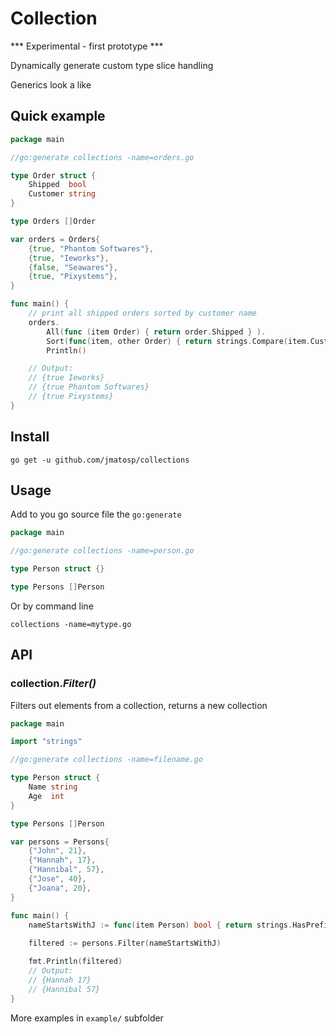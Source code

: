 # Collection

*** Experimental - first prototype ***

Dynamically generate custom type slice handling

Generics look a like

## Quick example

```go
package main

//go:generate collections -name=orders.go

type Order struct {
    Shipped  bool
    Customer string
}

type Orders []Order 

var orders = Orders{
	{true, "Phantom Softwares"},
	{true, "Ieworks"},
	{false, "Seawares"},
	{true, "Pixystems"},
}

func main() {
	// print all shipped orders sorted by customer name
	orders.
		All(func (item Order) { return order.Shipped } ).
		Sort(func(item, other Order) { return strings.Compare(item.Customer, other.Customer) } ). 
		Println()

    // Output:
    // {true Ieworks} 
    // {true Phantom Softwares} 
    // {true Pixystems} 
}

``` 

## Install

```
go get -u github.com/jmatosp/collections
``` 

## Usage

Add to you go source file the `go:generate`

```go
package main 

//go:generate collections -name=person.go

type Person struct {}

type Persons []Person

```

Or by command line

```
collections -name=mytype.go
```

## API

###  collection._Filter()_

Filters out elements from a collection, returns a new collection

```go
package main

import "strings"

//go:generate collections -name=filename.go

type Person struct {
	Name string
	Age  int
}

type Persons []Person

var persons = Persons{
	{"John", 21},
	{"Hannah", 17},
	{"Hannibal", 57},
	{"Jose", 40},
	{"Joana", 20},
}

func main() {
	nameStartsWithJ := func(item Person) bool { return strings.HasPrefix(item.Name, "J") }
	
	filtered := persons.Filter(nameStartsWithJ)

	fmt.Println(filtered)
	// Output:
	// {Hannah 17}
	// {Hannibal 57}
}

```

More examples in `example/` subfolder
